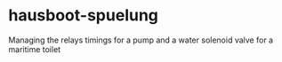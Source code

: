 # hausboot-spuelung
Managing the relays timings for a pump and a water solenoid valve for a maritime toilet

